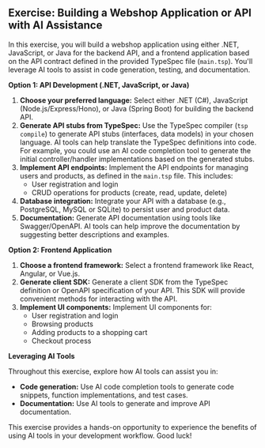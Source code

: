 ## Exercise: Building a Webshop Application or API with AI Assistance

In this exercise, you will build a webshop application using either .NET, JavaScript, or Java for the backend API, and a frontend application based on the API contract defined in the provided TypeSpec file (`main.tsp`). You'll leverage AI tools to assist in code generation, testing, and documentation.

**Option 1: API Development (.NET, JavaScript, or Java)**

1.  **Choose your preferred language:** Select either .NET (C#), JavaScript (Node.js/Express/Hono), or Java (Spring Boot) for building the backend API.
2.  **Generate API stubs from TypeSpec:** Use the TypeSpec compiler (`tsp compile`) to generate API stubs (interfaces, data models) in your chosen language.  AI tools can help translate the TypeSpec definitions into code.  For example, you could use an AI code completion tool to generate the initial controller/handler implementations based on the generated stubs.
3.  **Implement API endpoints:** Implement the API endpoints for managing users and products, as defined in the `main.tsp` file. This includes:
    *   User registration and login
    *   CRUD operations for products (create, read, update, delete)
4.  **Database integration:** Integrate your API with a database (e.g., PostgreSQL, MySQL or SQLite) to persist user and product data.
5.  **Documentation:** Generate API documentation using tools like Swagger/OpenAPI. AI tools can help improve the documentation by suggesting better descriptions and examples.

**Option 2: Frontend Application**

1.  **Choose a frontend framework:** Select a frontend framework like React, Angular, or Vue.js.
2.  **Generate client SDK:** Generate a client SDK from the TypeSpec definition or OpenAPI specification of your API. This SDK will provide convenient methods for interacting with the API.
3.  **Implement UI components:** Implement UI components for:
    *   User registration and login
    *   Browsing products
    *   Adding products to a shopping cart
    *   Checkout process

**Leveraging AI Tools**

Throughout this exercise, explore how AI tools can assist you in:

*   **Code generation:** Use AI code completion tools to generate code snippets, function implementations, and test cases.
*   **Documentation:** Use AI tools to generate and improve API documentation.

This exercise provides a hands-on opportunity to experience the benefits of using AI tools in your development workflow. Good luck!
